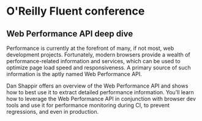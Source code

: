 # O'Reilly Fluent conference

## Web Performance API deep dive
Performance is currently at the forefront of many, if not most, web development projects. Fortunately, modern browsers provide a wealth of performance-related information and services, which can be used to optimize page load speed and responsiveness. A primary source of such information is the aptly named Web Performance API.

Dan Shappir offers an overview of the Web Performance API and shows how to best use it to extract detailed performance information. You’ll learn how to leverage the Web Performance API in conjunction with browser dev tools and use it for performance monitoring during CI, to prevent regressions, and even in production.
